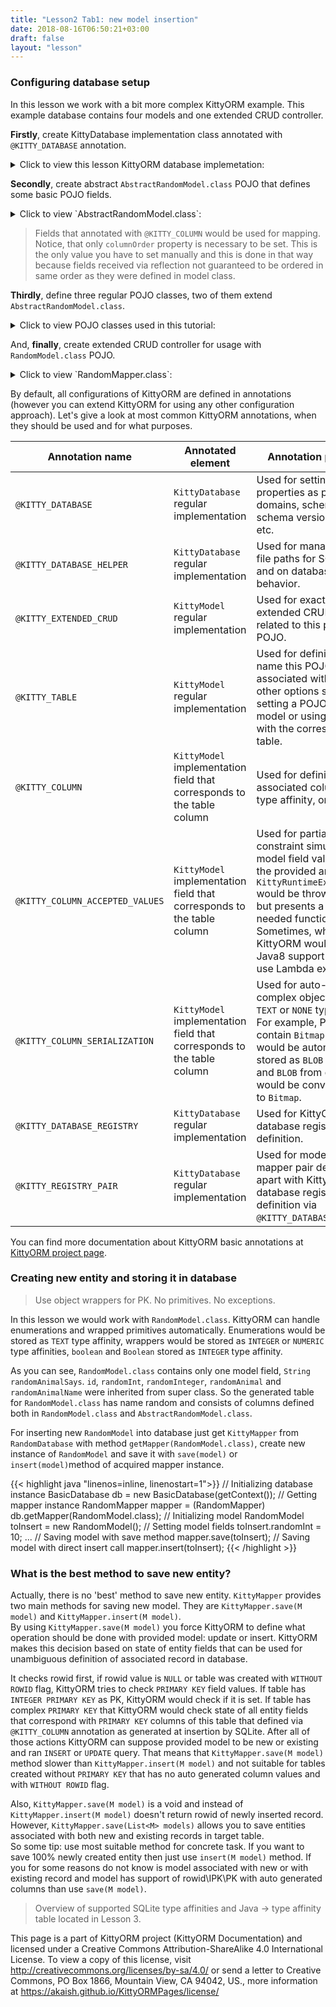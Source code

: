 ```yaml
---
title: "Lesson2 Tab1: new model insertion"
date: 2018-08-16T06:50:21+03:00
draft: false
layout: "lesson"
---
```

### Configuring database setup
In this lesson we work with a bit more complex KittyORM example. This example database contains four models and one extended CRUD controller.

**Firstly**, create KittyDatabase implementation class annotated with `@KITTY_DATABASE` annotation.
<details> 
  <summary>Click to view this lesson KittyORM database implemetation: </summary>
{{< highlight java "linenos=inline, linenostart=1">}}
@KITTY_DATABASE(
        databaseName = "basic_database",
        domainPackageNames = {"net.akaish.kittyormdemo.sqlite.basicdb"},
        logTag = LOG_TAG,
        isLoggingOn = true,
        isProductionOn = true,
        isPragmaOn = true
)
@KITTY_DATABASE_REGISTRY(
        domainPairs = {
                @KITTY_REGISTRY_PAIR(model = ComplexRandomModel.class, mapper = ComplexRandomMapper.class),
                @KITTY_REGISTRY_PAIR(model = IndexesAndConstraintsModel.class),
                @KITTY_REGISTRY_PAIR(model = RandomModel.class, mapper = RandomMapper.class)
        }
)
public class BasicDatabase extends KittyDatabase {

    public static final String LOG_TAG = "BASIC DB DEMO";

    /**
     * KittyORM main database class that represents bootstrap and holder for all related with database
     * components.
     * <br> See {@link KittyDatabase#KittyDatabase(Context, String)} for more info.
     *
     * @param ctx
     */
    public BasicDatabase(Context ctx) {
        super(ctx);
    }

}
{{< /highlight >}}
</details>


**Secondly**, create abstract `AbstractRandomModel.class` POJO that defines some basic POJO fields.
<details> 
  <summary>Click to view `AbstractRandomModel.class`: </summary>
{{< highlight java "linenos=inline, linenostart=1">}}
public abstract class AbstractRandomModel extends KittyModel {

    public static final String RND_INTEGER_CNAME = "rnd_int_custom_column_name";
    public static final String RND_ANIMAL_CNAME = "rndanimal";

    @KITTY_COLUMN(
            isIPK = true,
            columnOrder = 0
    )
    public Long id;

    @KITTY_COLUMN(
            columnOrder = 1
    )
    public int randomInt;

    @KITTY_COLUMN(
            columnOrder = 2,
            columnName = RND_INTEGER_CNAME
    )
    public Integer randomInteger;

    @KITTY_COLUMN(
            columnOrder = 3,
            columnName = RND_ANIMAL_CNAME
    )
    public Animals randomAnimal;

    @KITTY_COLUMN(
            columnOrder = 4,
            columnAffinity = TypeAffinities.TEXT
    )
    public String randomAnimalName;
}
{{< /highlight >}}
</details>

> Fields that annotated with `@KITTY_COLUMN` would be used for mapping. Notice, that only `columnOrder` property is neсessary to be set. This is the only value you have to set manually and this is done in that way because fields received via reflection not guaranteed to be ordered in same order as they were defined in model class. 

**Thirdly**, define three regular POJO classes, two of them extend `AbstractRandomModel.class`.
<details> 
  <summary>Click to view POJO classes used in this tutorial: </summary>
**RandomModel.class:**
{{< highlight java "linenos=inline, linenostart=1">}}
@KITTY_TABLE
@KITTY_EXTENDED_CRUD(extendedCrudController = RandomMapper.class)
@INDEX(
        indexName = "random_animal_index",
        indexColumns = {AbstractRandomModel.RND_ANIMAL_CNAME}
)
public class RandomModel extends AbstractRandomModel {


    public RandomModel() {
        super();
    }

    @KITTY_COLUMN(columnOrder = 5)
    public String randomAnimalSays;

    @Override
    public String toString() {
        return new StringBuffer(64).append("[ id = ")
                                            .append(id)
                                            .append("; randomInt = ")
                                            .append(Integer.toString(randomInt))
                                            .append("; randomInteger = ")
                                            .append(randomInteger)
                                            .append("; randomAnimal = ")
                                            .append(randomAnimal)
                                            .append("; randomAnimnalLocalizedName = ")
                                            .append(randomAnimalName)
                                            .append("; randomAnimalSays = ")
                                            .append(randomAnimalSays).append(" ]").toString();
    }
}
{{< /highlight >}}
**IndexesAndConstraintsModel.class:**
{{< highlight java "linenos=inline, linenostart=1">}}
@KITTY_TABLE(tableName = "cai")
@FOREIGN_KEY_T(
        name = "CAI_FK",
        columns = {IndexesAndConstraintsModel.RANDOM_ID_CNAME},
        reference = @FOREIGN_KEY_REFERENCE(
                foreignTableName = "random",
                foreignTableColumns = {"id"},
                onUpdate = OnUpdateDeleteActions.CASCADE,
                onDelete = OnUpdateDeleteActions.CASCADE
        )
)
@INDEX(indexColumns = {"creation_date"})
public class IndexesAndConstraintsModel extends KittyModel {
    static final String RANDOM_ID_CNAME = "rnd_id";

    @KITTY_COLUMN(columnOrder = 0)
    @PRIMARY_KEY
    @NOT_NULL
    public Long id;

    @KITTY_COLUMN(columnOrder = 1)
    @NOT_NULL
    @UNIQUE
    public Long rndId;

    @KITTY_COLUMN(columnOrder = 2)
    @CHECK(checkExpression = "animal IN (\"CAT\", \"TIGER\", \"LION\")") // only cats allowed to this party
    public Animals animal;

    @KITTY_COLUMN(columnOrder = 3)
    @DEFAULT(signedInteger = 28) // You can choose for options for default declaration, if nothing set than 0 value would be used
    @NOT_NULL
    public Integer defaultNumber;

    @KITTY_COLUMN(columnOrder = 4)
    @DEFAULT(
            predefinedLiteralValue = LiteralValues.CURRENT_DATE
    )
    @NOT_NULL
    public String creationDate;

    @KITTY_COLUMN(columnOrder = 5)
    @DEFAULT(
            predefinedLiteralValue = LiteralValues.CURRENT_TIMESTAMP
    )
    @ONE_COLUMN_INDEX(unique = true, indexName = "IAC_unique_index_creation_timestamp")
    @NOT_NULL
    public Timestamp creationTmstmp;

    @Override
    public String toString() {
        StringBuilder sb = new StringBuilder(64);
        sb.append("[ RowID = ").append(getRowID())
                .append(" ; id = ").append(id)
                .append(" ; rndId = ").append(rndId)
                .append(" ; animal = ").append(animal)
                .append(" ; defaultNumber = ").append(defaultNumber)
                .append(" ; creationDate = ").append(creationDate)
                .append(" ; creationTmstmp = ").append(creationTmstmp).append(" ]");
        return sb.toString();
    }
}
{{< /highlight >}}
**ComplexRandomModel.class:**
{{< highlight java "linenos=inline, linenostart=1">}}
@KITTY_TABLE
@KITTY_EXTENDED_CRUD(extendedCrudController = ComplexRandomMapper.class)
public class ComplexRandomModel extends AbstractRandomModel {

    public ComplexRandomModel() {
        super();
    }


    // Primitives
    // (boolean, int, byte, double, long, short, float)
    @KITTY_COLUMN(columnOrder = 5)
    public boolean boolF;


    @KITTY_COLUMN(columnOrder = 6)
    public byte byteF;

    @KITTY_COLUMN(columnOrder = 7)
    public double doubleF;

    @KITTY_COLUMN(columnOrder = 8)
    public long longF;

    @KITTY_COLUMN(columnOrder = 9)
    public short shortF;

    @KITTY_COLUMN(columnOrder = 10)
    public float floatF;

    // Byte array
    @KITTY_COLUMN(columnOrder = 11)
    public byte[] byteArray;

    // String (TEXT) (String, BigDecimal, BigInteger, Enum)
    @KITTY_COLUMN(columnOrder = 12)
    public String stringF;

    @KITTY_COLUMN(columnOrder = 13)
    public BigDecimal bigDecimalF;

    @KITTY_COLUMN(columnOrder = 14)
    public BigInteger bigIntegerF;

    @KITTY_COLUMN(columnOrder = 15)
    public Uri uriF;

    @KITTY_COLUMN(columnOrder = 16)
    public File fileF;

    @KITTY_COLUMN(columnOrder = 17)
    public Currency currencyF;

    // SD
    @KITTY_COLUMN(
            columnOrder = 18,
            columnAffinity = TypeAffinities.TEXT
    )
    @KITTY_COLUMN_SERIALIZATION
    public AnimalSounds stringSDF;

    @KITTY_COLUMN(columnOrder = 19)
    public SomeColours bitmapColour;

    @KITTY_COLUMN(
            columnOrder = 20,
            columnAffinity = TypeAffinities.BLOB
    )
    @KITTY_COLUMN_SERIALIZATION
    public Bitmap byteArraySDF;

    String stringSDFSerialize() {
        if(stringSDF == null) return null;
        return new GsonBuilder().create().toJson(stringSDF);
    }

    AnimalSounds stringSDFDeserialize(String cvData) {
        if(cvData == null) return null;
        if(cvData.length() == 0) return null;
        return new GsonBuilder().create().fromJson(cvData, AnimalSounds.class);
    }

    public byte[] byteArraySDFSerialize() {//byteArraySDFSerialize
        if(byteArraySDF == null) return null;
        ByteArrayOutputStream bmpStream = new ByteArrayOutputStream();
        byteArraySDF.compress(Bitmap.CompressFormat.PNG, 100, bmpStream);
        return bmpStream.toByteArray();
    }

    public Bitmap byteArraySDFDeserialize(byte[] cursorData) {
        if(cursorData == null) return null;
        if(cursorData.length == 0) return null;
        return BitmapFactory.decodeByteArray(cursorData, 0, cursorData.length);
    }

    // Primitive wrappers Boolean, Integer, Byte, Double, Short or Float
    @KITTY_COLUMN(columnOrder = 21)
    public Boolean boolFF;


    @KITTY_COLUMN(columnOrder = 22)
    public Byte byteFF;

    @KITTY_COLUMN(columnOrder = 23)
    public Double doubleFF;

    @KITTY_COLUMN(columnOrder = 24)
    public Short shortFF;

    @KITTY_COLUMN(columnOrder = 25)
    public Float floatFF;


    // Long represented types Long, Date, Calendar, Timestamp
    @KITTY_COLUMN(columnOrder = 26)
    public Long longFF;

    @KITTY_COLUMN(columnOrder = 27)
    public Date dateF;

    @KITTY_COLUMN(columnOrder = 28)
    public Calendar calendarF;

    @KITTY_COLUMN(columnOrder = 29)
    public Timestamp timestampF;

    @Override
    public String toString() {
        StringBuffer out = new StringBuffer(256);
        out.append("Long id : "+id+"\r\n");
        out.append("int randomInt : "+randomInt+"\r\n");
        out.append("String stringF : "+stringF+"\r\n");
        out.append("BigInteger bigIntegerF : "+bigIntegerF+"\r\n");
        out.append("SomeColours bitmapColour : "+bitmapColour+"\r\n");
        out.append("Short shortFF : "+shortFF+"\r\n");
        out.append("Timestamp timestampF (HReadable) : "+timestampF+"\r\n");
        out.append("AnimalSounds stringSDF (HReadable) : "+stringSDFSerialize()+"\r\n");
        out.append("Uri uriF : " + uriF+"\r\n");
        out.append("Currency currencyF : " + currencyF.getSymbol()+"\r\n");
        out.append("... \r\n");
        return out.toString();
    }

    public String toShortString() {
        StringBuffer out = new StringBuffer(256);
        out.append("[ Long id : "+id+"; ");
        out.append("int randomInt : "+randomInt+"; ");
        out.append("String stringF : "+stringF+"; ");
        out.append("BigInteger bigIntegerF : "+bigIntegerF+"; ");
        out.append("SomeColours bitmapColour : "+bitmapColour+"; ");
        out.append("Short shortFF : "+shortFF+"; ");
        out.append("Timestamp timestampF (HReadable) : "+timestampF+"; ... ]");
        return out.toString();
    }

    @Deprecated
    public String toHTMLString() {
        StringBuffer out = new StringBuffer(2048);
        out.append("<br>Long id : "+id.toString()+"\r\n");
        out.append("<br><b>PRIMITIVES</b>"+"\r\n");
        out.append("<br>boolean boolF : "+Boolean.toString(boolF)+"\r\n");
        out.append("<br>int randomInt : "+Integer.toString(randomInt)+"\r\n");
        out.append("<br>byte byteF : "+Byte.toString(byteF)+"\r\n");
        out.append("<br>double doubleF : "+Double.toString(doubleF)+"\r\n");
        out.append("<br>long longF : "+Long.toString(longF)+"\r\n");
        out.append("<br>short shortF : "+Short.toString(shortF)+"\r\n");
        out.append("<br>float floatF : "+Float.toString(floatF)+"\r\n");
        out.append("<br>byte[] byteArray : "+byteArrayToString(byteArray)+"\r\n");
        out.append("<br><b>STRING AFFINITIES</b>"+"\r\n");
        out.append("<br>String randomAnimalName : "+randomAnimalName+"\r\n");
        out.append("<br>String stringF : "+stringF+"\r\n");
        out.append("<br>BigDecimal bigDecimalF : "+bigDecimalF.toEngineeringString()+"\r\n");
        out.append("<br>BigInteger bigIntegerF : "+bigIntegerF.toString()+"\r\n");
        out.append("<br>Animals randomAnimal : "+randomAnimal.toString()+"\r\n");
        out.append("<br><b>SERIALIZATION AND DESERIALIZATION</b>"+"\r\n");
        out.append("<br>AnimalSounds stringSDF : "+stringSDFSerialize()+"\r\n");
        out.append("<br>SomeColours bitmapColour : "+bitmapColour.toString()+"\r\n");
        out.append("<br><b>PRIMITIVE WRAPPERS</b>"+"\r\n");
        out.append("<br>Boolean boolFF : "+boolFF.toString()+"\r\n");
        out.append("<br>Integer randomInteger : "+randomInteger.toString()+"\r\n");
        out.append("<br>Byte byteFF : "+byteFF.toString()+"\r\n");
        out.append("<br>Double doubleFF : "+doubleFF.toString()+"\r\n");
        out.append("<br>Short shortFF : "+shortFF.toString()+"\r\n");
        out.append("<br>Float floatFF :"+floatFF.toString()+"\r\n");
        out.append("<br><b>LONG REPRESENTED TYPES</b>"+"\r\n");
        out.append("<br>Long longFF : "+longFF.toString()+"\r\n");
        out.append("<br>Date dateF : "+Long.toString(dateF.getTime())+"\r\n");
        out.append("<br>Calendar calendarF : "+Long.toString(calendarF.getTimeInMillis())+"\r\n");
        out.append("<br>Timestamp timestampF : "+Long.toString(timestampF.getTime())+"\r\n");
        out.append("<br>Date dateF (HReadable) : "+dateF.toString()+"\r\n");
        out.append("<br>Calendar calendarF (HReadable) : "+calendarF.getTime().toString()+"\r\n");
        out.append("<br>Timestamp timestampF (HReadable) : "+timestampF.toString()+"\r\n");
        return out.toString();
    }

    public String byteArrayToString(byte[] toString) {
        String[] strings = new String[toString.length];
        for(int i = 0; i < toString.length; i++) {
            strings[i] = Byte.toString(toString[i]);
        }
        return KittyUtils.implodeWithCommaInBKT(strings);
    }
}
{{< /highlight >}}
</details>

And, **finally**, create extended CRUD controller for usage with `RandomModel.class` POJO.
<details> 
  <summary>Click to view `RandomMapper.class`: </summary>
{{< highlight java "linenos=inline, linenostart=1">}}
public class RandomMapper extends KittyMapper {

    public <M extends KittyModel> RandomMapper(KittyTableConfiguration tableConfiguration,
                                              M blankModelInstance,
                                              String databasePassword) {
        super(tableConfiguration, blankModelInstance, databasePassword);
    }

    protected SQLiteCondition getAnimalCondition(Animals animal) {
        return new SQLiteConditionBuilder()
                .addField(RND_ANIMAL_CNAME)
                .addSQLOperator(SQLiteOperator.EQUAL)
                .addObjectValue(animal)
                .build();
    }

    public long deleteByRandomIntegerRange(int start, int end) {
        SQLiteCondition condition = new SQLiteConditionBuilder()
                .addField("random_int")
                .addSQLOperator(GREATER_OR_EQUAL)
                .addValue(start)
                .addSQLOperator(AND)
                .addField("random_int")
                .addSQLOperator(LESS_OR_EQUAL)
                .addValue(end)
                .build();
        return deleteByWhere(condition);
    }

    public long deleteByAnimal(Animals animal) {
        return deleteByWhere(getAnimalCondition(animal));
    }

    public List<RandomModel> findByAnimal(Animals animal, long offset, long limit, boolean groupingOn) {
        SQLiteCondition condition = getAnimalCondition(animal);
        QueryParameters qparam = new QueryParameters();
        qparam.setLimit(limit).setOffset(offset);
        if(groupingOn)
            qparam.setGroupByColumns(RND_ANIMAL_CNAME);
        else
            qparam.setGroupByColumns(KittyConstants.ROWID);
        return findWhere(condition, qparam);
    }

    public List<RandomModel> findByIdRange(long fromId, long toId, boolean inclusive, Long offset, Long limit) {
        SQLiteCondition condition = new SQLiteConditionBuilder()
                .addField("id")
                .addSQLOperator(inclusive ? GREATER_OR_EQUAL : GREATER_THAN)
                .addValue(fromId)
                .addSQLOperator(AND)
                .addField("id")
                .addSQLOperator(inclusive ? LESS_OR_EQUAL : LESS_THAN)
                .addValue(toId)
                .build();
        QueryParameters qparam = new QueryParameters();
        qparam.setLimit(limit).setOffset(offset).setGroupByColumns(KittyConstants.ROWID);
        return findWhere(condition, qparam);
    }

    public List<RandomModel> findAllRandomModels(Long offset, Long limit) {
        QueryParameters qparam = new QueryParameters();
        qparam.setLimit(limit).setOffset(offset).setGroupByColumns(KittyConstants.ROWID);
        return findAll(qparam);
    }

}
{{< /highlight >}}
</details>

By default, all configurations of KittyORM are defined in annotations (however you can extend KittyORM for using any other configuration approach). Let's give a look at most common KittyORM annotations, when they should be used and for what purposes.

Annotation name | Annotated element | Annotation purposes
--- | --- | ---
`@KITTY_DATABASE` | `KittyDatabase` regular implementation | Used for setting such properties as package domains, schema name, schema version, log tag etc.
`@KITTY_DATABASE_HELPER` | `KittyDatabase` regular implementation | Used for managing default file paths for SQLite script and on database upgrade behavior.
`@KITTY_EXTENDED_CRUD` | `KittyModel` regular implementation | Used for exact defining of extended CRUD controller related to this particular POJO.
`@KITTY_TABLE` | `KittyModel` regular implementation | Used for defining a table name this POJO associated with and some other options such as setting a POJO schema model or using this POJO with the correspondent table.
`@KITTY_COLUMN` | `KittyModel` implementation field that corresponds to the table column | Used for defining an associated column name, type affinity, order etc
`@KITTY_COLUMN_ACCEPTED_VALUES` | `KittyModel` implementation field that corresponds to the table column | Used for partial `CHECK` constraint simulation. If model field value is not in the provided array, then `KittyRuntimeException` would be thrown. It works, but presents a kind of not needed functional. Sometimes, when KittyORM would have Java8 support it would use Lambda expressions.
`@KITTY_COLUMN_SERIALIZATION` | `KittyModel` implementation field that corresponds to the table column | Used for auto-mapping of complex objects to SQLite `TEXT` or `NONE` type affinity. For example, POJO may contain `Bitmap` field that would be automatically stored as `BLOB` in database and `BLOB` from database would be converted back to `Bitmap`.
`@KITTY_DATABASE_REGISTRY` | `KittyDatabase` regular implementation | Used for KittyORM database registry definition. 
`@KITTY_REGISTRY_PAIR` | `KittyDatabase` regular implementation | Used for model and mapper pair definition apart with KittyORM database registry definition via `@KITTY_DATABASE_REGISTRY`. 

You can find more documentation about KittyORM basic annotations at [KittyORM project page](https://akaish.github.io/KittyOrmPages/).

### Creating new entity and storing it in database
> Use object wrappers for PK. No primitives. No exceptions.

In this lesson we would work with `RandomModel.class`. KittyORM can handle enumerations and wrapped primitives automatically. Enumerations would be stored as `TEXT` type affinity, wrappers would be stored as `INTEGER` or `NUMERIC` type affinities, `boolean` and `Boolean` stored as `INTEGER` type affinity.

As you can see, `RandomModel.class` contains only one model field, `String  randomAnimalSays`. `id`, `randomInt`, `randomInteger`, `randomAnimal` and `randomAnimalName` were inherited from super class. So the generated table for `RandomModel.class` has name random and consists of columns defined both in `RandomModel.class` and `AbstractRandomModel.class`.

For inserting new `RandomModel` into database just get `KittyMapper` from `RandomDatabase` with method `getMapper(RandomModel.class)`, create new instance of `RandomModel` and save it with `save(model)` or `insert(model)`method of acquired mapper instance. 

{{< highlight java "linenos=inline, linenostart=1">}}
// Initializing database instance
BasicDatabase db = new BasicDatabase(getContext());
// Getting mapper instance
RandomMapper mapper = (RandomMapper) db.getMapper(RandomModel.class);
// Initializing model
RandomModel toInsert = new RandomModel();
// Setting model fields
toInsert.randomInt = 10;
...
// Saving model with save method
mapper.save(toInsert);
// Saving model with direct insert call
mapper.insert(toInsert);
{{< /highlight >}}

### What is the best method to save new entity?
Actually, there is no 'best' method to save new entity. `KittyMapper` provides two main methods for saving new model. They are `KittyMapper.save(M model)` and `KittyMapper.insert(M model)`.   
By using `KittyMapper.save(M model)` you force KittyORM to define what operation should be done with provided model: update or insert. KittyORM makes this decision based on state of entity fields that can be used for unambiguous definition of associated record in database.

It checks rowid first, if rowid value is `NULL` or table was created with `WITHOUT ROWID` flag, KittyORM tries to check `PRIMARY KEY` field values. If table has `INTEGER PRIMARY KEY` as PK, KittyORM would check if it is set. If table has complex `PRIMARY KEY` that KittyORM would check state of all entity fields that correspond with `PRIMARY KEY` columns of this table that defined via `@KITTY_COLUMN` annotation as generated at insertion by SQLite. After all of those actions KittyORM can suppose provided model to be new or existing and ran `INSERT` or `UPDATE` query. That means that `KittyMapper.save(M model)` method slower than `KittyMapper.insert(M model)` and not suitable for tables created without `PRIMARY KEY` that has no auto generated column values and with `WITHOUT ROWID` flag.

Also, `KittyMapper.save(M model)` is a void and instead of `KittyMapper.insert(M model)` doesn't return rowid of newly inserted record.  
However, `KittyMapper.save(List<M> models)` allows you to save entities associated with both new and existing records in target table.  
So some tip: use most suitable method for concrete task. If you want to save 100% newly created entity then just use `insert(M model)` method. If you for some reasons do not know is model associated with new or with existing record and model has support of rowid\IPK\PK with auto generated columns than use `save(M model)`.

> Overview of supported SQLite type affinities and Java → type affinity table located in Lesson 3.

This page is a part of KittyORM project (KittyORM Documentation) and licensed under a Creative Commons Attribution-ShareAlike 4.0 International License. To view a copy of this license, visit http://creativecommons.org/licenses/by-sa/4.0/ or send a letter to Creative Commons, PO Box 1866, Mountain View, CA 94042, US., more information at https://akaish.github.io/KittyORMPages/license/


